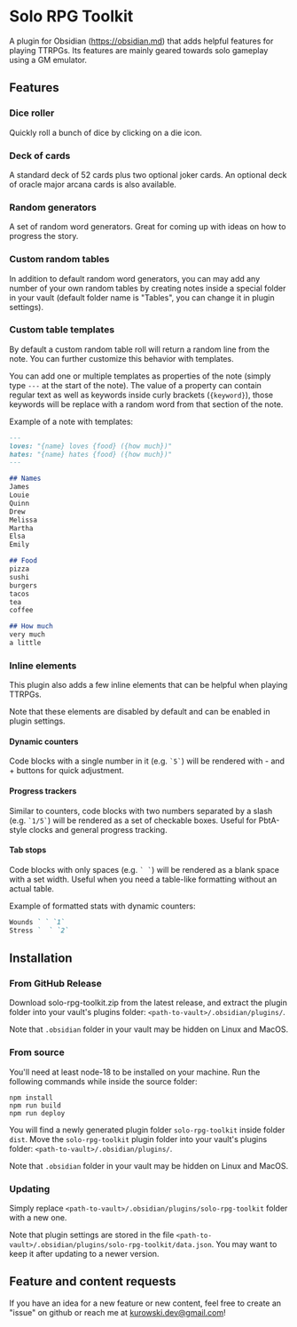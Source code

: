 # Solo RPG Toolkit

A plugin for Obsidian (https://obsidian.md) that adds helpful features for playing TTRPGs. Its features are mainly geared towards solo gameplay using a GM emulator.

## Features

### Dice roller

Quickly roll a bunch of dice by clicking on a die icon.

### Deck of cards

A standard deck of 52 cards plus two optional joker cards. An optional deck of oracle major arcana cards is also available.

### Random generators

A set of random word generators. Great for coming up with ideas on how to progress the story.

### Custom random tables

In addition to default random word generators, you can may add any number of your own random tables by creating notes inside a special folder in your vault (default folder name is "Tables", you can change it in plugin settings).

### Custom table templates

By default a custom random table roll will return a random line from the note. You can further customize this behavior with templates.

You can add one or multiple templates as properties of the note (simply type `---` at the start of the note). The value of a property can contain regular text as well as keywords inside curly brackets (`{keyword}`), those keywords will be replace with a random word from that section of the note.

Example of a note with templates:

```markdown
---
loves: "{name} loves {food} ({how much})"
hates: "{name} hates {food} ({how much})"
---

## Names
James
Louie
Quinn
Drew
Melissa
Martha
Elsa
Emily

## Food
pizza
sushi
burgers
tacos
tea
coffee

## How much
very much
a little
```

### Inline elements

This plugin also adds a few inline elements that can be helpful when playing TTRPGs.

Note that these elements are disabled by default and can be enabled in plugin settings.

#### Dynamic counters

Code blocks with a single number in it (e.g. `` `5` ``) will be rendered with - and + buttons for quick adjustment.

#### Progress trackers

Similar to counters, code blocks with two numbers separated by a slash (e.g. `` `1/5` ``) will be rendered as a set of checkable boxes. Useful for PbtA-style clocks and general progress tracking.

#### Tab stops

Code blocks with only spaces (e.g. `` ` ` ``) will be rendered as a blank space with a set width. Useful when you need a table-like formatting without an actual table.

Example of formatted stats with dynamic counters:

```markdown
Wounds ` ` `1`
Stress `  ` `2`
```

## Installation

### From GitHub Release

Download solo-rpg-toolkit.zip from the latest release, and extract the plugin folder into your vault's plugins folder: `<path-to-vault>/.obsidian/plugins/`.

Note that `.obsidian` folder in your vault may be hidden on Linux and MacOS.

### From source

You'll need at least node-18 to be installed on your machine. Run the following commands while inside the source folder:

```
npm install
npm run build
npm run deploy
```

You will find a newly generated plugin folder `solo-rpg-toolkit` inside folder `dist`. Move the `solo-rpg-toolkit` plugin folder into your vault's plugins folder: `<path-to-vault>/.obsidian/plugins/`.

Note that `.obsidian` folder in your vault may be hidden on Linux and MacOS.

### Updating

Simply replace `<path-to-vault>/.obsidian/plugins/solo-rpg-toolkit` folder with a new one.

Note that plugin settings are stored in the file `<path-to-vault>/.obsidian/plugins/solo-rpg-toolkit/data.json`. You may want to keep it after updating to a newer version.

## Feature and content requests

If you have an idea for a new feature or new content, feel free to create an "issue" on github or reach me at kurowski.dev@gmail.com!
